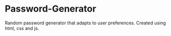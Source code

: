 # Password-Generator
Random password generator that adapts to user preferences. Created using html, css and js.
